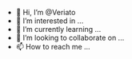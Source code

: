 - 👋 Hi, I’m @Veriato
- 👀 I’m interested in ...
- 🌱 I’m currently learning ...
- 💞️ I’m looking to collaborate on ...
- 📫 How to reach me ...

<!---
Veriato/Veriato is a ✨ special ✨ repository because its `README.md` (this file) appears on your GitHub profile.
You can click the Preview link to take a look at your changes.
--->
